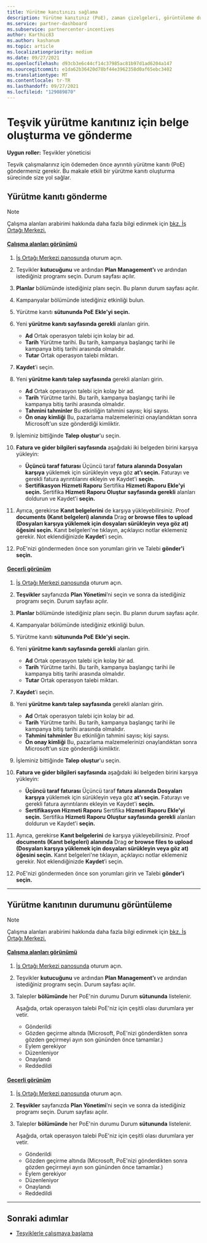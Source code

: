 ```yaml
---
title: Yürütme kanıtınızı sağlama
description: Yürütme kanıtınız (PoE), zaman çizelgeleri, görüntüleme durumu ve gönderme yönergelerinizin önemini anlama.
ms.service: partner-dashboard
ms.subservice: partnercenter-incentives
author: Karthic83
ms.author: kashanum
ms.topic: article
ms.localizationpriority: medium
ms.date: 09/27/2021
ms.openlocfilehash: d93cb3e6c44cf14c37985ac81b97d1ad6204a147
ms.sourcegitcommit: e1da62b36420d78bf44e3962358d0af65ebc3402
ms.translationtype: MT
ms.contentlocale: tr-TR
ms.lasthandoff: 09/27/2021
ms.locfileid: "129089870"
---
```

# <a name="create-and-submit-documents-for-your-incentives-proof-of-execution"></a>Teşvik yürütme kanıtınız için belge oluşturma ve gönderme

**Uygun roller:** Teşvikler yöneticisi

Teşvik çalışmalarınız için ödemeden önce ayrıntılı yürütme kanıtı (PoE) göndermeniz gerekir. Bu makale etkili bir yürütme kanıtı oluşturma sürecinde size yol sağlar.

## <a name="how-to-submit-a-proof-of-execution"></a>Yürütme kanıtı gönderme

> [!NOTE]
> Çalışma alanları arabirimi hakkında daha fazla bilgi edinmek için [bkz. İş Ortağı Merkezi.](get-around-partner-center.md#turn-workspaces-on-and-off)

#### <a name="workspaces-view"></a>[Çalışma alanları görünümü](#tab/workspaces-view)

1. [İş Ortağı Merkezi panosunda](https://partner.microsoft.com/dashboard/) oturum açın.

2. Teşvikler **kutucuğunu** ve ardından **Plan Management'ı** ve ardından istediğiniz programı seçin. Durum sayfası açılır.

3. **Planlar** bölümünde istediğiniz planı seçin. Bu planın durum sayfası açılır.

4. Kampanyalar  bölümünde istediğiniz etkinliği bulun.

5. Yürütme kanıtı **sütununda PoE** **Ekle'yi seçin.**

6. Yeni **yürütme kanıtı sayfasında gerekli** alanları girin.

   - **Ad**  Ortak operasyon talebi için kolay bir ad.
   - **Tarih**  Yürütme tarihi. Bu tarih, kampanya başlangıç tarihi ile kampanya bitiş tarihi arasında olmalıdır.
   - **Tutar**  Ortak operasyon talebi miktarı.

7. **Kaydet**’i seçin.

8. Yeni **yürütme kanıtı talep sayfasında** gerekli alanları girin.

   - **Ad**  Ortak operasyon talebi için kolay bir ad.
   - **Tarih**  Yürütme tarihi. Bu tarih, kampanya başlangıç tarihi ile kampanya bitiş tarihi arasında olmalıdır.
   - **Tahmini tahminler**   Bu etkinliğin tahmini sayısı; kişi sayısı.
   - **Ön onay kimliği**   Bu, pazarlama malzemelerinizi onaylandıktan sonra Microsoft'un size gönderdiği kimliktir.

9. İşleminiz bittiğinde **Talep oluştur**'u seçin.

10. **Fatura ve gider bilgileri sayfasında** aşağıdaki iki belgeden birini karşıya yükleyin:
    - **Üçüncü taraf faturası**  Üçüncü taraf **fatura alanında Dosyaları karşıya** yüklemek için sürükleyin veya göz **at'ı seçin.** Faturayı ve gerekli fatura ayrıntılarını ekleyin ve Kaydet'i **seçin.**
    - **Sertifikasyon Hizmeti Raporu**  Sertifika **Hizmeti Raporu Ekle'yi seçin.** Sertifika **Hizmeti Raporu Oluştur sayfasında gerekli** alanları doldurun ve Kaydet'i **seçin.**

11. Ayrıca, gerekirse **Kanıt belgelerini** de karşıya yükleyebilirsiniz. Proof **documents (Kanıt belgeleri) alanında** Drag **or browse files to upload (Dosyaları karşıya yüklemek için dosyaları sürükleyin veya göz at) öğesini seçin.** Kanıt belgeleri'ne tıklayın, açıklayıcı notlar eklemeniz gerekir. Not eklendiğinizde **Kaydet**’i seçin.

12. PoE'nizi göndermeden önce son yorumları girin ve Talebi **gönder'i seçin.**

#### <a name="current-view"></a>[Geçerli görünüm](#tab/current-view)

1. [İş Ortağı Merkezi panosunda](https://partner.microsoft.com/dashboard/) oturum açın.

2. **Teşvikler** sayfanızda **Plan Yönetimi**’ni seçin ve sonra da istediğiniz programı seçin. Durum sayfası açılır.

3. **Planlar** bölümünde istediğiniz planı seçin. Bu planın durum sayfası açılır.

4. Kampanyalar  bölümünde istediğiniz etkinliği bulun.

5. Yürütme kanıtı **sütununda PoE** **Ekle'yi seçin.**

6. Yeni **yürütme kanıtı sayfasında gerekli** alanları girin.

   - **Ad**  Ortak operasyon talebi için kolay bir ad.
   - **Tarih**  Yürütme tarihi. Bu tarih, kampanya başlangıç tarihi ile kampanya bitiş tarihi arasında olmalıdır.
   - **Tutar**  Ortak operasyon talebi miktarı.

7. **Kaydet**’i seçin.

8. Yeni **yürütme kanıtı talep sayfasında** gerekli alanları girin.

   - **Ad**  Ortak operasyon talebi için kolay bir ad.
   - **Tarih**  Yürütme tarihi. Bu tarih, kampanya başlangıç tarihi ile kampanya bitiş tarihi arasında olmalıdır.
   - **Tahmini tahminler**   Bu etkinliğin tahmini sayısı; kişi sayısı.
   - **Ön onay kimliği**   Bu, pazarlama malzemelerinizi onaylandıktan sonra Microsoft'un size gönderdiği kimliktir.

9. İşleminiz bittiğinde **Talep oluştur**'u seçin.

10. **Fatura ve gider bilgileri sayfasında** aşağıdaki iki belgeden birini karşıya yükleyin:
    - **Üçüncü taraf faturası**  Üçüncü taraf **fatura alanında Dosyaları karşıya** yüklemek için sürükleyin veya göz **at'ı seçin.** Faturayı ve gerekli fatura ayrıntılarını ekleyin ve Kaydet'i **seçin.**
    - **Sertifikasyon Hizmeti Raporu**  Sertifika **Hizmeti Raporu Ekle'yi seçin.** Sertifika **Hizmeti Raporu Oluştur sayfasında gerekli** alanları doldurun ve Kaydet'i **seçin.**

11. Ayrıca, gerekirse **Kanıt belgelerini** de karşıya yükleyebilirsiniz. Proof **documents (Kanıt belgeleri) alanında** Drag **or browse files to upload (Dosyaları karşıya yüklemek için dosyaları sürükleyin veya göz at) öğesini seçin.** Kanıt belgeleri'ne tıklayın, açıklayıcı notlar eklemeniz gerekir. Not eklendiğinizde **Kaydet**’i seçin.

12. PoE'nizi göndermeden önce son yorumları girin ve Talebi **gönder'i seçin.**

* * *

## <a name="view-the-status-of-a-proof-of-execution"></a>Yürütme kanıtının durumunu görüntüleme

> [!NOTE]
> Çalışma alanları arabirimi hakkında daha fazla bilgi edinmek için [bkz. İş Ortağı Merkezi.](get-around-partner-center.md#turn-workspaces-on-and-off)

#### <a name="workspaces-view"></a>[Çalışma alanları görünümü](#tab/workspaces-view)

1. [İş Ortağı Merkezi panosunda](https://partner.microsoft.com/dashboard/) oturum açın.

2. Teşvikler **kutucuğunu** ve ardından **Plan Management'ı** ve ardından istediğiniz programı seçin. Durum sayfası açılır.

3. Talepler **bölümünde** her PoE'nin durumu Durum **sütununda** listelenir.

   Aşağıda, ortak operasyon talebi PoE'niz için çeşitli olası durumlara yer vetir.

   - Gönderildi
   - Gözden geçirme altında (Microsoft, PoE'nizi gönderdikten sonra gözden geçirmeyi ayın son gününden önce tamamlar.)
   - Eylem gerekiyor
   - Düzenleniyor
   - Onaylandı
   - Reddedildi

#### <a name="current-view"></a>[Geçerli görünüm](#tab/current-view)

1. [İş Ortağı Merkezi panosunda](https://partner.microsoft.com/dashboard/) oturum açın.

2. **Teşvikler** sayfanızda **Plan Yönetimi**’ni seçin ve sonra da istediğiniz programı seçin. Durum sayfası açılır.

3. Talepler **bölümünde** her PoE'nin durumu Durum **sütununda** listelenir.

   Aşağıda, ortak operasyon talebi PoE'niz için çeşitli olası durumlara yer vetir.

   - Gönderildi
   - Gözden geçirme altında (Microsoft, PoE'nizi gönderdikten sonra gözden geçirmeyi ayın son gününden önce tamamlar.)
   - Eylem gerekiyor
   - Düzenleniyor
   - Onaylandı
   - Reddedildi

* * *

## <a name="next-steps"></a>Sonraki adımlar

- [Teşviklerle çalışmaya başlama](incentives-get-started-intro.md)